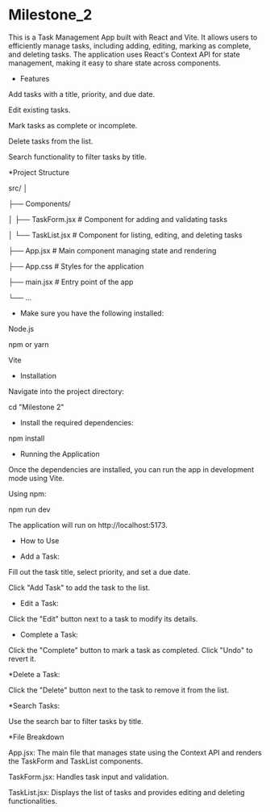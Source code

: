 # Milestone_2

This is a Task Management App built with React and Vite. It allows users to efficiently manage tasks, including adding, editing, marking as complete, and deleting tasks. The application uses React's Context API for state management, making it easy to share state across components.

* Features

Add tasks with a title, priority, and due date.

Edit existing tasks.

Mark tasks as complete or incomplete.

Delete tasks from the list.

Search functionality to filter tasks by title.


*Project Structure

src/
│ 

├── Components/

│   ├── TaskForm.jsx     # Component for adding and validating tasks

│   └── TaskList.jsx     # Component for listing, editing, and deleting tasks

├── App.jsx              # Main component managing state and rendering

├── App.css              # Styles for the application

├── main.jsx             # Entry point of the app

└── ...


* Make sure you have the following installed:

Node.js 

npm or yarn 

Vite


* Installation

Navigate into the project directory:

cd "Milestone 2"


* Install the required dependencies:

npm install


* Running the Application
  
Once the dependencies are installed, you can run the app in development mode using Vite.

Using npm:

npm run dev

The application will run on http://localhost:5173.


* How to Use
 
* Add a Task:

Fill out the task title, select priority, and set a due date.

Click "Add Task" to add the task to the list.

* Edit a Task:

Click the "Edit" button next to a task to modify its details.

* Complete a Task:

Click the "Complete" button to mark a task as completed. Click "Undo" to revert it.

*Delete a Task:

Click the "Delete" button next to the task to remove it from the list.

*Search Tasks:

Use the search bar to filter tasks by title.

*File Breakdown

App.jsx: The main file that manages state using the Context API and renders the TaskForm and TaskList components.

TaskForm.jsx: Handles task input and validation.

TaskList.jsx: Displays the list of tasks and provides editing and deleting functionalities.


